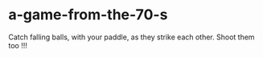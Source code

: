 # a-game-from-the-70-s
Catch falling balls, with your paddle, as they strike each other. Shoot them too !!!
